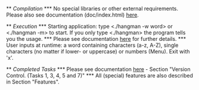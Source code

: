 
** *Compilation*
  *** No special libraries or other external requirements. Please also see documentation (doc/index.html) [here](doc/index.html).
  
** *Execution*
  *** Starting application: type <./hangman -w word> or <./hangman -m> to start. If you only type <./hangman> the program tells you the usage. 
  *** Please see documentation [here](doc/index.html) for further details.
  *** User inputs at runtime: a word containing characters (a-z, A-Z), single characters (no matter if lower- or uppercase) or numbers (Menu). Exit with 'x'.

** *Completed Tasks*
  *** Please see documentation [here](doc/index.html) - Section "Version Control. (Tasks 1, 3, 4, 5 and 7)"
  *** All (special) features are also described in Section "Features".


